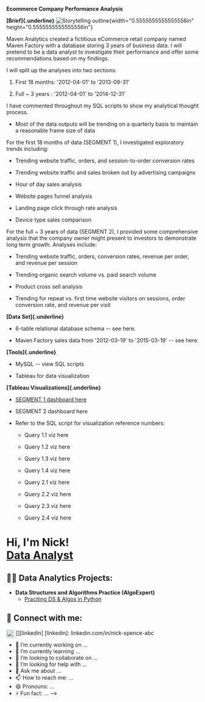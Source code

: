 **Ecommerce Company Performance Analysis**

**[Brief]{.underline}** ![Storytelling
outline](vertopal_0bfd07644321490dbec793471265e989/media/image1.png){width="0.5555555555555556in"
height="0.5555555555555556in"}

Maven Analytics created a fictitious eCommerce retail company named
Maven Factory with a database storing 3 years of business data. I will
pretend to be a data analyst to investigate their performance and offer
some recommendations based on my findings.

I will split up the analyses into two sections:

1)  First 18 months: '2012-04-01' to '2013-09-31'

2)  Full \~ 3 years : '2012-04-01' to '2014-12-31'

I have commented throughout my SQL scripts to show my analytical thought
process.

-   Most of the data outputs will be trending on a quarterly basis to
    maintain a reasonable frame size of data

For the first 18 months of data (SEGMENT 1), I investigated exploratory
trends including:

-   Trending website traffic, orders, and session-to-order conversion
    rates

-   Trending website traffic and sales broken out by advertising
    campaigns

-   Hour of day sales analysis

-   Website pages funnel analysis

-   Landing page click through rate analysis

-   Device type sales comparison

For the full \~ 3 years of data (SEGMENT 2), I provided some
comprehensive analysis that the company owner might present to investors
to demonstrate long term growth. Analyses include:

-   Trending website traffic, orders, conversion rates, revenue per
    order, and revenue per session

-   Trending organic search volume vs. paid search volume

-   Product cross sell analysis

-   Trending for repeat vs. first time website visitors on sessions,
    order conversion rate, and revenue per visit

**[Data Set]{.underline}**

-   6-table relational database schema -- see here.

-   Maven Factory sales data from '2012-03-19' to '2015-03-19' -- see
    here.

**[Tools]{.underline}**

-   MySQL -- view SQL scripts

-   Tableau for data visualization

**[Tableau Visualizations]{.underline}**

-   [SEGMENT 1 dashboard
    here](https://public.tableau.com/views/Nick_Spence_Data_Portfolio/Segment1?:language=en-US&publish=yes&:display_count=n&:origin=viz_share_link)

-   SEGMENT 2 dashboard here

-   Refer to the SQL script for visualization reference numbers:

    -   Query 1.1 viz here

    -   Query 1.2 viz here

    -   Query 1.3 viz here

    -   Query 1.4 viz here

    -   Query 2.1 viz here

    -   Query 2.2 viz here

    -   Query 2.3 viz here

    -   Query 2.4 viz here



<h1>Hi, I'm Nick! <br/><a href="linkedin.com/in/nick-spence-abc">Data Analyst</a>

<h2>👨‍💻 Data Analytics Projects:</h2>

- <b>Data Structures and Algorithms Practice (AlgoExpert)</b>
  - [Praciting DS & Algos in Python](https://github.com/joshmadakor1/Algorithms-Practice)


<h2> 🤳 Connect with me:</h2>


[<img align="left" alt="JoshMadakor | LinkedIn" width="22px" src="https://cdn.jsdelivr.net/npm/simple-icons@v3/icons/linkedin.svg" />][linkedin]
[linkedin]: linkedin.com/in/nick-spence-abc


- 🔭 I’m currently working on ...
- 🌱 I’m currently learning ...
- 👯 I’m looking to collaborate on ...
- 🤔 I’m looking for help with ...
- 💬 Ask me about ...
- 📫 How to reach me: ...
- 😄 Pronouns: ...
- ⚡ Fun fact: ...
-->
